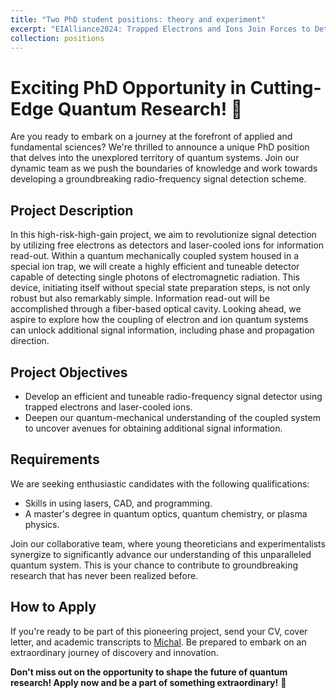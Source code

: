 ```yaml
---
title: "Two PhD student positions: theory and experiment"
excerpt: "EIAlliance2024: Trapped Electrons and Ions Join Forces to Detect Single Photons"
collection: positions
---
```

# Exciting PhD Opportunity in Cutting-Edge Quantum Research! 🌟

Are you ready to embark on a journey at the forefront of applied and fundamental sciences? We're thrilled to announce a unique PhD position that delves into the unexplored territory of quantum systems. Join our dynamic team as we push the boundaries of knowledge and work towards developing a groundbreaking radio-frequency signal detection scheme.

## Project Description
In this high-risk-high-gain project, we aim to revolutionize signal detection by utilizing free electrons as detectors and laser-cooled ions for information read-out. Within a quantum mechanically coupled system housed in a special ion trap, we will create a highly efficient and tuneable detector capable of detecting single photons of electromagnetic radiation. This device, initiating itself without special state preparation steps, is not only robust but also remarkably simple. Information read-out will be accomplished through a fiber-based optical cavity. Looking ahead, we aspire to explore how the coupling of electron and ion quantum systems can unlock additional signal information, including phase and propagation direction.

## Project Objectives
- Develop an efficient and tuneable radio-frequency signal detector using trapped electrons and laser-cooled ions.
- Deepen our quantum-mechanical understanding of the coupled system to uncover avenues for obtaining additional signal information.

## Requirements
We are seeking enthusiastic candidates with the following qualifications:
- Skills in using lasers, CAD, and programming.
- A master's degree in quantum optics, quantum chemistry, or plasma physics.

Join our collaborative team, where young theoreticians and experimentalists synergize to significantly advance our understanding of this unparalleled quantum system. This is your chance to contribute to groundbreaking research that has never been realized before.

## How to Apply
If you're ready to be part of this pioneering project, send your CV, cover letter, and academic transcripts to [Michal](mailto:michal.hejduk@matfyz.cuni.cz). Be prepared to embark on an extraordinary journey of discovery and innovation.

**Don't miss out on the opportunity to shape the future of quantum research! Apply now and be a part of something extraordinary!** 🚀


